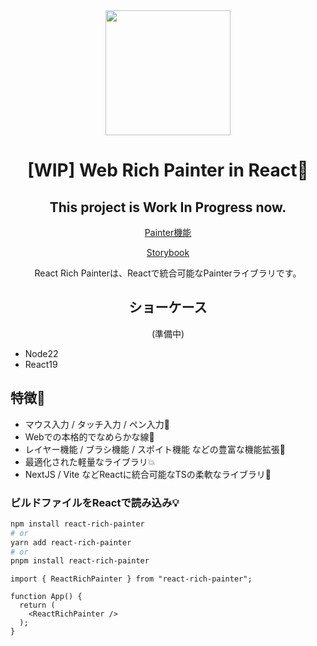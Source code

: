 <div align="center">
<img src="https://github.com/user-attachments/assets/8acfcd39-6028-4c82-b871-d59f10c30b69" width="200" />

# [WIP] Web Rich Painter in React🎨

## This project is Work In Progress now.

[Painter機能](https://github.com/user-attachments/assets/8b17c822-145f-4f95-96fd-ba266de453b4)

[Storybook](https://react-rich-painter.vercel.app)

React Rich Painterは、Reactで統合可能なPainterライブラリです。

## ショーケース

(準備中)

</div>

- Node22
- React19

## 特徴🌴
* マウス入力 / タッチ入力 / ペン入力🚀
* Webでの本格的でなめらかな線👥
* レイヤー機能 / ブラシ機能 / スポイト機能 などの豊富な機能拡張📱
* 最適化された軽量なライブラリ💥
* NextJS / Vite などReactに統合可能なTSの柔軟なライブラリ🤖

### ビルドファイルをReactで読み込み💡

```bash
npm install react-rich-painter
# or
yarn add react-rich-painter
# or
pnpm install react-rich-painter
```

```tsx
import { ReactRichPainter } from "react-rich-painter";

function App() {
  return (
    <ReactRichPainter />
  );
}
```
